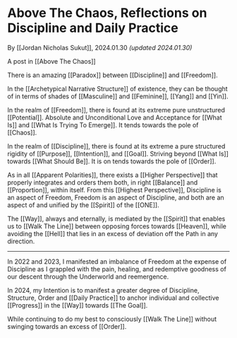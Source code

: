 # Above The Chaos, Reflections on Discipline and Daily Practice

By [[Jordan Nicholas Sukut]], 2024.01.30 _(updated 2024.01.30)_

A post in [[Above The Chaos]]  

There is an amazing [[Paradox]] between [[Discipline]] and [[Freedom]]. 

In the [[Archetypical Narrative Structure]] of existence, they can be thought of in terms of shades of [[Masculine]] and [[Feminine]], [[Yang]] and [[Yin]]. 

In the realm of [[Freedom]], there is found at its extreme pure unstructured [[Potential]]. Absolute and Unconditional Love and Acceptance for [[What Is]] and [[What Is Trying To Emerge]]. It tends towards the pole of [[Chaos]]. 

In the realm of [[Discipline]], there is found at its extreme a pure structured rigidity of [[Purpose]], [[Intention]], and [[Goal]]. Striving beyond [[What Is]] towards [[What Should Be]]. It is on tends towards the pole of [[Order]]. 

As in all [[Apparent Polarities]], there exists a [[Higher Perspective]] that properly integrates and orders them both, in right [[Balance]] and [[Proportion]], within itself. From this [[Highest Perspective]], Discipline is an aspect of Freedom, Freedom is an aspect of Discipline, and both are an aspect of and unified by the [[Spirit]] of the [[ONE]]. 

The [[Way]], always and eternally, is mediated by the [[Spirit]] that enables us to [[Walk The Line]] between opposing forces towards [[Heaven]], while avoiding the [[Hell]] that lies in an excess of deviation off the Path in any direction. 

____

In 2022 and 2023, I manifested an imbalance of Freedom at the expense of Discipline as I grappled with the pain, healing, and redemptive goodness of our descent through the Underworld and reemergence. 

In 2024, my Intention is to manifest a greater degree of Discipline, Structure, Order and [[Daily Practice]] to anchor individual and collective [[Progress]] in the [[Way]] towards [[The Goal]]. 

While continuing to do my best to consciously [[Walk The Line]] without swinging towards an excess of [[Order]].  